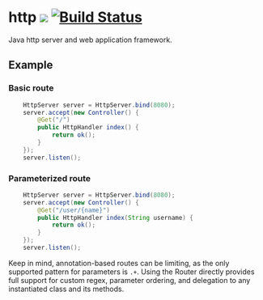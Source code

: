 # http ![](https://img.shields.io/github/license/mashape/apistatus.svg) [![Build Status](https://travis-ci.org/iitc/http.svg?branch=master)](https://travis-ci.org/iitc/http)
Java http server and web application framework.

## Example

### Basic route
```java
    HttpServer server = HttpServer.bind(8080);
    server.accept(new Controller() {
        @Get("/")
        public HttpHandler index() {
            return ok();
        }
    });
    server.listen();
```
### Parameterized route
```java
    HttpServer server = HttpServer.bind(8080);
    server.accept(new Controller() {
        @Get("/user/{name}")
        public HttpHandler index(String username) {
            return ok();
        }
    });
    server.listen();
```
Keep in mind, annotation-based routes can be limiting, as the only supported pattern for parameters is `.+`. 
Using the Router directly provides full support for custom regex, parameter ordering, and delegation to any instantiated class and its methods.